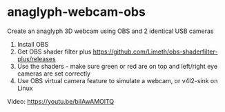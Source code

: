 # anaglyph-webcam-obs
Create an anaglyph 3D webcam using OBS and 2 identical USB cameras

1) Install OBS
2) Get OBS shader filter plus https://github.com/Limeth/obs-shaderfilter-plus/releases
3) Use the shaders - make sure green or red are on top and left/right eye cameras are set correctly
4) Use OBS virtual camera feature to simulate a webcam, or v4l2-sink on Linux

Video: https://youtu.be/biIAwAMOlTQ
